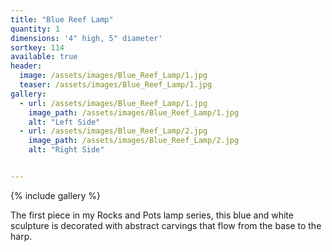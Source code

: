 ```yaml
---
title: "Blue Reef Lamp"
quantity: 1
dimensions: '4" high, 5" diameter'
sortkey: 114
available: true
header:
  image: /assets/images/Blue_Reef_Lamp/1.jpg
  teaser: /assets/images/Blue_Reef_Lamp/1.jpg
gallery:
  - url: /assets/images/Blue_Reef_Lamp/1.jpg
    image_path: /assets/images/Blue_Reef_Lamp/1.jpg
    alt: "Left Side"
  - url: /assets/images/Blue_Reef_Lamp/2.jpg
    image_path: /assets/images/Blue_Reef_Lamp/2.jpg
    alt: "Right Side"


---
```


{% include gallery %}

The first piece in my Rocks and Pots lamp series, this blue and white sculpture is decorated with abstract carvings that flow from the base to the harp.
